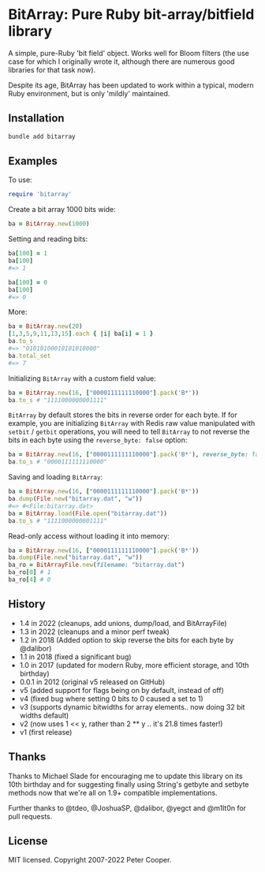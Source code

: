 # BitArray: Pure Ruby bit-array/bitfield library

A simple, pure-Ruby 'bit field' object. Works well for Bloom filters (the use case for which I originally wrote it, although there are numerous good libraries for that task now).

Despite its age, BitArray has been updated to work within a typical, modern Ruby environment, but is only 'mildly' maintained.

## Installation

```ruby
bundle add bitarray
```

## Examples

To use:

```ruby
require 'bitarray'
```

Create a bit array 1000 bits wide:

```ruby
ba = BitArray.new(1000)
```

Setting and reading bits:

```ruby
ba[100] = 1
ba[100]
#=> 1

ba[100] = 0
ba[100]
#=> 0
```

More:

```ruby
ba = BitArray.new(20)
[1,3,5,9,11,13,15].each { |i| ba[i] = 1 }
ba.to_s
#=> "01010100010101010000"
ba.total_set
#=> 7
```

Initializing `BitArray` with a custom field value:

```ruby
ba = BitArray.new(16, ["0000111111110000"].pack('B*'))
ba.to_s # "1111000000001111"
```

`BitArray` by default stores the bits in reverse order for each byte. If for example, you are initializing `BitArray` with Redis raw value manipulated with `setbit` / `getbit` operations, you will need to tell `BitArray` to not reverse the bits in each byte using the `reverse_byte: false` option:

```ruby
ba = BitArray.new(16, ["0000111111110000"].pack('B*'), reverse_byte: false)
ba.to_s # "0000111111110000"
```

Saving and loading `BitArray`:

```ruby
ba = BitArray.new(16, ["0000111111110000"].pack('B*'))
ba.dump(File.new("bitarray.dat", "w"))
#=> #<File:bitarray.dat>
ba = BitArray.load(File.open("bitarray.dat"))
ba.to_s # "1111000000001111"
```

Read-only access without loading it into memory:

```ruby
ba = BitArray.new(16, ["0000111111110000"].pack('B*'))
ba.dump(File.new("bitarray.dat", "w"))
ba_ro = BitArrayFile.new(filename: "bitarray.dat")
ba_ro[0] # 1
ba_ro[4] # 0
```

## History
- 1.4 in 2022 (cleanups, add unions, dump/load, and BitArrayFile)
- 1.3 in 2022 (cleanups and a minor perf tweak)
- 1.2 in 2018 (Added option to skip reverse the bits for each byte by @dalibor)
- 1.1 in 2018 (fixed a significant bug)
- 1.0 in 2017 (updated for modern Ruby, more efficient storage, and 10th birthday)
- 0.0.1 in 2012 (original v5 released on GitHub)
- v5 (added support for flags being on by default, instead of off)
- v4 (fixed bug where setting 0 bits to 0 caused a set to 1)
- v3 (supports dynamic bitwidths for array elements.. now doing 32 bit widths default)
- v2 (now uses 1 << y, rather than 2 ** y .. it's 21.8 times faster!)
- v1 (first release)

## Thanks

Thanks to Michael Slade for encouraging me to update this library on its 10th birthday and for suggesting finally using String's getbyte and setbyte methods now that we're all on 1.9+ compatible implementations.

Further thanks to @tdeo, @JoshuaSP, @dalibor, @yegct and @m1lt0n for pull requests.

## License

MIT licensed. Copyright 2007-2022 Peter Cooper.
